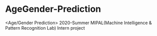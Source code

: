 # AgeGender-Prediction
&lt;Age/Gender Prediction>
2020-Summer MIPAL(Machine Intelligence &amp; Pattern Recognition Lab) Intern project
